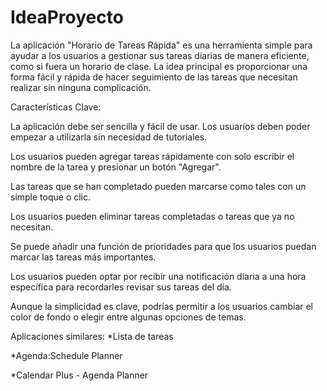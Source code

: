 # IdeaProyecto
La aplicación "Horario de Tareas Rápida" es una herramienta simple para ayudar a los usuarios a gestionar sus tareas diarias de manera eficiente, como si fuera un horario de clase. La idea principal es proporcionar una forma fácil y rápida de hacer seguimiento de las tareas que necesitan realizar sin ninguna complicación.

Características Clave:

La aplicación debe ser sencilla y fácil de usar. Los usuarios deben poder empezar a utilizarla sin necesidad de tutoriales.

Los usuarios pueden agregar tareas rápidamente con solo escribir el nombre de la tarea y presionar un botón "Agregar".

Las tareas que se han completado pueden marcarse como tales con un simple toque o clic.

Los usuarios pueden eliminar tareas completadas o tareas que ya no necesitan.

Se puede añadir una función de prioridades para que los usuarios puedan marcar las tareas más importantes.

Los usuarios pueden optar por recibir una notificación diaria a una hora específica para recordarles revisar sus tareas del día.

Aunque la simplicidad es clave, podrías permitir a los usuarios cambiar el color de fondo o elegir entre algunas opciones de temas.

Aplicaciones similares:
*Lista de tareas

*Agenda:Schedule Planner

*Calendar Plus - Agenda Planner
